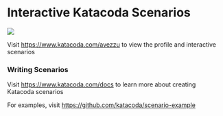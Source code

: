 # Interactive Katacoda Scenarios

[![](http://shields.katacoda.com/katacoda/avezzu/count.svg)](https://www.katacoda.com/avezzu "Get your profile on Katacoda.com")

Visit https://www.katacoda.com/avezzu to view the profile and interactive scenarios

### Writing Scenarios
Visit https://www.katacoda.com/docs to learn more about creating Katacoda scenarios

For examples, visit https://github.com/katacoda/scenario-example
